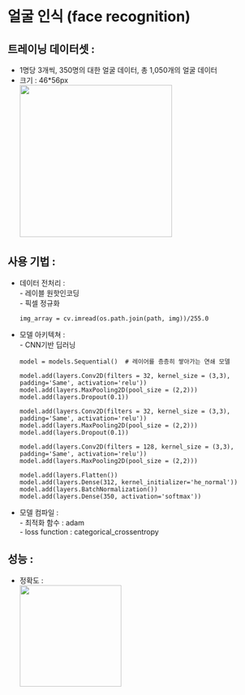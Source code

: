 # 얼굴 인식 (face recognition)
## **트레이닝 데이터셋 :**
  * 1명당 3개씩, 350명의 대한 얼굴 데이터, 총 1,050개의 얼굴 데이터   
  * 크기 : 46*56px  
    <img src="https://user-images.githubusercontent.com/58112670/151302855-b68353ac-9e5f-4693-b9ea-bcb0cbca9989.png" width="300">

## **사용 기법 :**
  * 데이터 전처리 :  
    \- 레이블 원핫인코딩  
    \- 픽셀 정규화  
    ```
    img_array = cv.imread(os.path.join(path, img))/255.0
    ```
   
  * 모델 아키텍쳐 :   
    \- CNN기반 딥러닝
    ```
    model = models.Sequential()  # 레이어를 층층히 쌓아가는 연쇄 모델

    model.add(layers.Conv2D(filters = 32, kernel_size = (3,3), padding='Same', activation='relu'))
    model.add(layers.MaxPooling2D(pool_size = (2,2)))
    model.add(layers.Dropout(0.1))

    model.add(layers.Conv2D(filters = 32, kernel_size = (3,3), padding='Same', activation='relu'))
    model.add(layers.MaxPooling2D(pool_size = (2,2)))
    model.add(layers.Dropout(0.1))

    model.add(layers.Conv2D(filters = 128, kernel_size = (3,3), padding='Same', activation='relu'))
    model.add(layers.MaxPooling2D(pool_size = (2,2)))

    model.add(layers.Flatten())
    model.add(layers.Dense(312, kernel_initializer='he_normal'))
    model.add(layers.BatchNormalization())
    model.add(layers.Dense(350, activation='softmax'))
    ```
  * 모델 컴파일 :  
    \- 최적화 함수 : adam  
    \- loss function : categorical_crossentropy  

## **성능 :**  
  * 정확도 :   
    <img src="https://user-images.githubusercontent.com/58112670/151309842-773ecb1d-beee-4174-9378-0974af645d6e.PNG" width="200">

